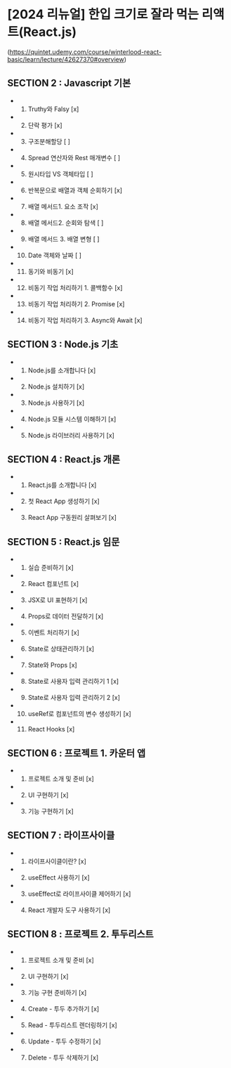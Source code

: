 # [2024 리뉴얼] 한입 크기로 잘라 먹는 리액트(React.js)
(https://quintet.udemy.com/course/winterlood-react-basic/learn/lecture/42627370#overview)

## SECTION 2 : Javascript 기본
- 1. Truthy와 Falsy [x]
- 2. 단락 평가 [x]
- 3. 구조분해할당 [ ]
- 4. Spread 연산자와 Rest 매개변수 [ ]
- 5. 원시타입 VS 객체타입 [ ]
- 6. 반복문으로 배열과 객체 순회하기 [x]
- 7. 배열 메서드1. 요소 조작 [x]
- 8. 배열 메서드2. 순회와 탐색 [ ]
- 9. 배열 메서드 3. 배열 변형 [ ]
- 10. Date 객체와 날짜 [ ]
- 11. 동기와 비동기 [x]
- 12. 비동기 작업 처리하기 1. 콜백함수 [x]
- 13. 비동기 작업 처리하기 2. Promise [x]
- 14. 비동기 작업 처리하기 3. Async와 Await [x]

## SECTION 3 : Node.js 기초
- 1. Node.js를 소개합니다 [x]
- 2. Node.js 설치하기 [x]
- 3. Node.js 사용하기 [x]
- 4. Node.js 모듈 시스템 이해하기 [x]
- 5. Node.js 라이브러리 사용하기 [x]

## SECTION 4 : React.js 개론
- 1. React.js를 소개합니다 [x]
- 2. 첫 React App 생성하기 [x]
- 3. React App 구동원리 살펴보기 [x]

## SECTION 5 : React.js 임문
- 1. 실습 준비하기 [x]
- 2. React 컴포넌트 [x]
- 3. JSX로 UI 표현하기 [x]
- 4. Props로 데이터 전달하기 [x]
- 5. 이벤트 처리하기 [x]
- 6. State로 상태관리하기 [x]
- 7. State와 Props [x]
- 8. State로 사용자 입력 관리하기 1 [x]
- 9. State로 사용자 입력 관리하기 2 [x]
- 10. useRef로 컴포넌트의 변수 생성하기 [x]
- 11. React Hooks [x]

## SECTION 6 : 프로젝트 1. 카운터 앱
- 1. 프로젝트 소개 및 준비 [x]
- 2. UI 구현하기 [x]
- 3. 기능 구현하기 [x]


## SECTION 7 : 라이프사이클
- 1. 라이프사이클이란? [x]
- 2. useEffect 사용하기 [x]
- 3. useEffect로 라이프사이클 제어하기 [x]
- 4. React 개발자 도구 사용하기 [x]

## SECTION 8 : 프로젝트 2. 투두리스트
- 1. 프로젝트 소개 및 준비 [x]
- 2. UI 구현하기 [x]
- 3. 기능 구현 준비하기 [x]
- 4. Create - 투두 추가하기 [x]
- 5. Read - 투두리스트 렌더링하기 [x]
- 6. Update - 투두 수정하기 [x]
- 7. Delete - 투두 삭제하기 [x]
